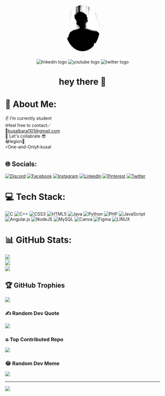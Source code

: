 <div align="center">
  <img height="150" style="border-radius:50%;" src="./shadowMe.jpeg"  />
</div>

###

<div align="center">
  <img src="https://img.shields.io/static/v1?message=LinkedIn&logo=linkedin&label=&color=0077B5&logoColor=white&labelColor=&style=for-the-badge" height="25" alt="linkedin logo"  />
  <img src="https://img.shields.io/static/v1?message=Youtube&logo=youtube&label=&color=FF0000&logoColor=white&labelColor=&style=for-the-badge" height="25" alt="youtube logo"  />
  <img src="https://img.shields.io/static/v1?message=Twitter&logo=twitter&label=&color=1DA1F2&logoColor=white&labelColor=&style=for-the-badge" height="25" alt="twitter logo"  />
</div>

###

###

<h1 align="center">hey there 👋</h1>








# 💫 About Me:
✌️ I’m currently  student <br>🌐feel free to contact✅<br>📧kusalbaral101@gmail.com<br>🤝 Let's collabrate 😎<br>😁legion👑<br>⚡One-and-Only❗-kusal


## 🌐 Socials:
[![Discord](https://img.shields.io/badge/Discord-%237289DA.svg?logo=discord&logoColor=white)](https://discord.gg/kusal1o1) [![Facebook](https://img.shields.io/badge/Facebook-%231877F2.svg?logo=Facebook&logoColor=white)](https://facebook.com/kushal1o1) [![Instagram](https://img.shields.io/badge/Instagram-%23E4405F.svg?logo=Instagram&logoColor=white)](https://instagram.com/kusal1o1) [![LinkedIn](https://img.shields.io/badge/LinkedIn-%230077B5.svg?logo=linkedin&logoColor=white)](https://linkedin.com/in/kusal1o1) [![Pinterest](https://img.shields.io/badge/Pinterest-%23E60023.svg?logo=Pinterest&logoColor=white)](https://pinterest.com/kusal1o1) [![Twitter](https://img.shields.io/badge/Twitter-%231DA1F2.svg?logo=Twitter&logoColor=white)](https://twitter.com/lasuk101) 

# 💻 Tech Stack:
![C](https://img.shields.io/badge/c-%2300599C.svg?style=flat&logo=c&logoColor=white) ![C++](https://img.shields.io/badge/c++-%2300599C.svg?style=flat&logo=c%2B%2B&logoColor=white) ![CSS3](https://img.shields.io/badge/css3-%231572B6.svg?style=flat&logo=css3&logoColor=white) ![HTML5](https://img.shields.io/badge/html5-%23E34F26.svg?style=flat&logo=html5&logoColor=white) ![Java](https://img.shields.io/badge/java-%23ED8B00.svg?style=flat&logo=java&logoColor=white) ![Python](https://img.shields.io/badge/python-3670A0?style=flat&logo=python&logoColor=ffdd54) ![PHP](https://img.shields.io/badge/php-%23777BB4.svg?style=flat&logo=php&logoColor=white) ![JavaScript](https://img.shields.io/badge/javascript-%23323330.svg?style=flat&logo=javascript&logoColor=%23F7DF1E) ![Angular.js](https://img.shields.io/badge/angular.js-%23E23237.svg?style=flat&logo=angularjs&logoColor=white) ![NodeJS](https://img.shields.io/badge/node.js-6DA55F?style=flat&logo=node.js&logoColor=white) ![MySQL](https://img.shields.io/badge/mysql-%2300f.svg?style=flat&logo=mysql&logoColor=white) ![Canva](https://img.shields.io/badge/Canva-%2300C4CC.svg?style=flat&logo=Canva&logoColor=white) 	![Figma](https://img.shields.io/badge/figma-%23F24E1E.svg?style=flat&logo=figma&logoColor=white) ![LINUX](https://img.shields.io/badge/Linux-FCC624?style=flat&logo=linux&logoColor=black)
# 📊 GitHub Stats:
![](https://github-readme-stats.vercel.app/api?username=kushal1o1&theme=dark&hide_border=false&include_all_commits=false&count_private=false)<br/>
![](https://github-readme-streak-stats.herokuapp.com/?user=kushal1o1&theme=dark&hide_border=false)<br/>
![](https://github-readme-stats.vercel.app/api/top-langs/?username=kushal1o1&theme=dark&hide_border=false&include_all_commits=false&count_private=false&layout=compact)

## 🏆 GitHub Trophies
![](https://github-profile-trophy.vercel.app/?username=kushal1o1&theme=radical&no-frame=false&no-bg=false&margin-w=4)

### ✍️ Random Dev Quote
![](https://quotes-github-readme.vercel.app/api?type=horizontal&theme=radical)

### 🔝 Top Contributed Repo
![](https://github-contributor-stats.vercel.app/api?username=kushal1o1&limit=5&theme=dark&combine_all_yearly_contributions=true)

### 😂 Random Dev Meme
<img src='https://randommeme-five.vercel.app/' style="height: 400px;"/>

---
[![](https://visitcount.itsvg.in/api?id=kushal1o1&icon=5&color=1)](https://visitcount.itsvg.in)


